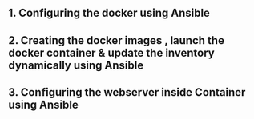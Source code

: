 ## 1. Configuring the docker using Ansible
## 2. Creating the docker images ,  launch the docker container & update the inventory dynamically using Ansible
## 3. Configuring the webserver inside Container using Ansible 
